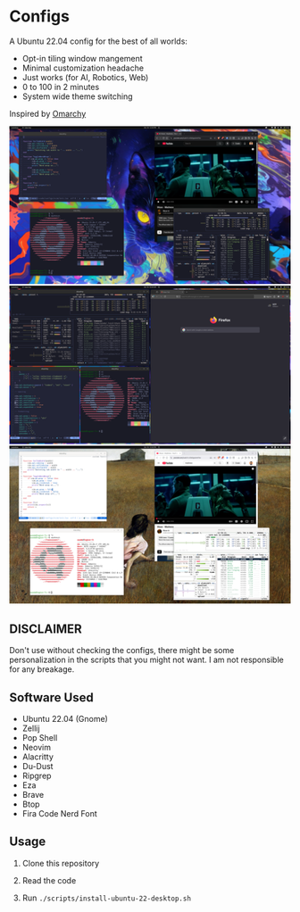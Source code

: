 # Configs

A Ubuntu 22.04 config for the best of all worlds:

- Opt-in tiling window mangement
- Minimal customization headache
- Just works (for AI, Robotics, Web)
- 0 to 100 in 2 minutes
- System wide theme switching

Inspired by [Omarchy](https://omarchy.org/)

![dark](./screenshots/dark.png)
![tiled](./screenshots/tiled.png)
![light](./screenshots/light.png)

## DISCLAIMER

Don't use without checking the configs, there might be some personalization in the scripts that you might not want. I am not responsible for any breakage.


## Software Used

- Ubuntu 22.04 (Gnome)
- Zellij
- Pop Shell
- Neovim
- Alacritty
- Du-Dust
- Ripgrep
- Eza
- Brave
- Btop
- Fira Code Nerd Font

## Usage

1. Clone this repository

2. Read the code

3. Run `./scripts/install-ubuntu-22-desktop.sh`
